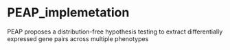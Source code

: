 # PEAP_implemetation
PEAP proposes a distribution-free hypothesis testing to extract differentially expressed gene pairs across multiple phenotypes
